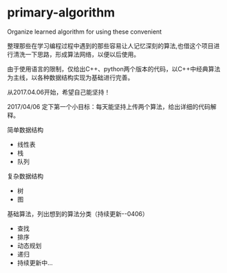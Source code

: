 # primary-algorithm
<p>Organize learned algorithm for using these convenient</p>
<p>整理那些在学习编程过程中遇到的那些容易让人记忆深刻的算法,也借这个项目进行清洗一下思路，形成算法网络，以便以后使用。</p>
<p>由于使用语言的限制，仅给出C++、python两个版本的代码，以C++中经典算法为主线，以各种数据结构实现为基础进行完善。</p>
<p>从2017.04.06开始，希望自己能坚持！</p>
<p>2017/04/06 定下第一个小目标：每天能坚持上传两个算法，给出详细的代码解释。</p>
<p>简单数据结构
    <ul>
        <li>线性表</li>
        <li>栈</li>
        <li>队列</li>
    </ul>
</p>
<p>复杂数据结构
    <ul>
        <li>树</li>
        <li>图</li>
    </ul>
</p>
<p>基础算法，列出想到的算法分类（持续更新--0406）
    <ul>
        <li>查找</li>
        <li>排序</li>
        <li>动态规划</li>
        <li>递归</li>
        <li>持续更新中...</li>
    </ul>
</p>
